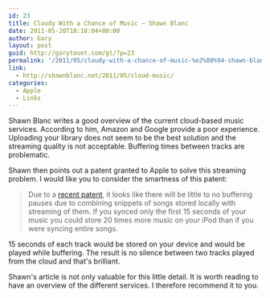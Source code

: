 ```yaml
---
id: 23
title: Cloudy With a Chance of Music — Shawn Blanc
date: 2011-05-20T18:18:04+00:00
author: Gary
layout: post
guid: http://garytouet.com/gt/?p=23
permalink: '/2011/05/cloudy-with-a-chance-of-music-%e2%80%94-shawn-blanc/'
link:
  - http://shawnblanc.net/2011/05/cloud-music/
categories:
  - Apple
  - Links
---
```

<p>Shawn Blanc writes a good overview of the current cloud-based music services. According to him, Amazon and Google provide a poor experience. Uploading your library does not seem to be the best solution and the streaming quality is not acceptable. Buffering times between tracks are problematic.</p>  <p>Shawn then points out a patent granted to Apple to solve this streaming problem. I would like you to consider the smartness of this patent:</p><blockquote>Due to a <a href="http://www.patentlyapple.com/patently-apple/2011/05/whoa-apple-patent-confirms-itunes-cloud-media-services.html">recent patent</a>, it looks like there will be little to no buffering pauses due to combining snippets of songs stored locally with streaming of them. If you synced only the first 15 seconds of your music you could store 20 times more music on your iPod than if you were syncing entire songs.</blockquote><p>15 seconds of each track would be stored on your device and would be played while buffering. The result is no silence between two tracks played from the cloud and that's brilliant.</p><p>Shawn's article is not only valuable for this little detail. It is worth reading to have an overview of the different services. I therefore recommend it to you.</p>